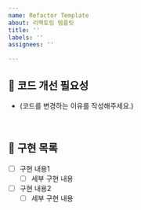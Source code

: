 ```yaml
---
name: Refactor Template
about: 리팩토링 템플릿
title: ''
labels: ''
assignees: ''

---
```


## 🤔 코드 개선 필요성

- (코드를 변경하는 이유를 작성해주세요.)

<br>

## 📝 구현 목록

- [ ] 구현 내용1
  - [ ] 세부 구현 내용
- [ ] 구현 내용2
  - [ ] 세부 구현 내용

<br>

<!--
## 👀 참고자료

- (스크린샷이나 참고할 추가 자료를 넣어주세요.)
 -->
